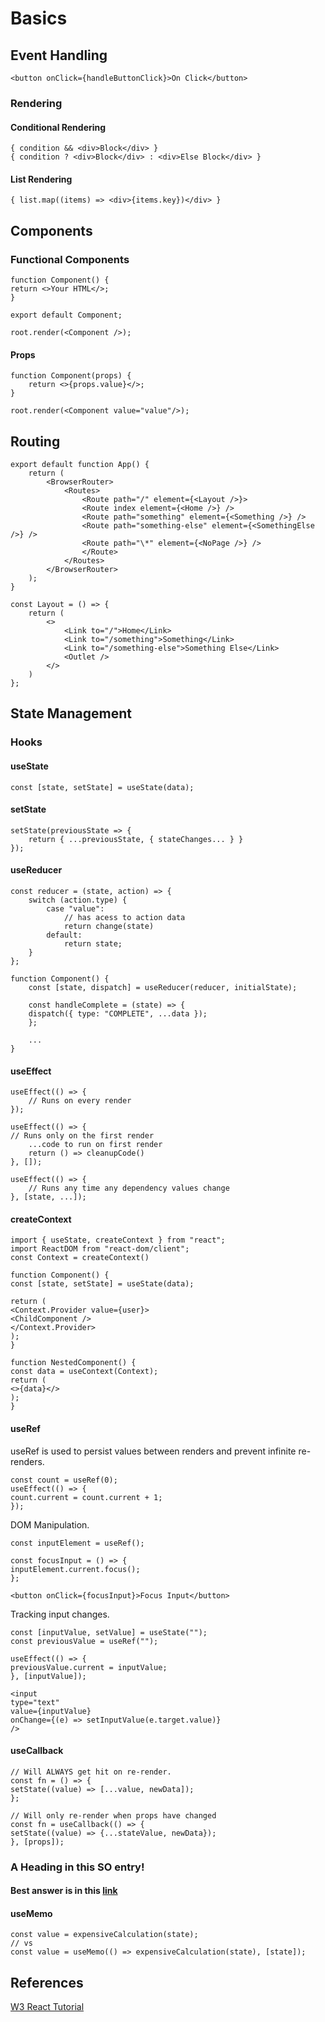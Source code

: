 # Basics

## Event Handling

```
<button onClick={handleButtonClick}>On Click</button>
```

### Rendering

#### Conditional Rendering

```
{ condition && <div>Block</div> }
{ condition ? <div>Block</div> : <div>Else Block</div> }
```

#### List Rendering

```
{ list.map((items) => <div>{items.key})</div> }
```

## Components

### Functional Components

```
function Component() {
return <>Your HTML</>;
}

export default Component;
```

```
root.render(<Component />);
```

#### Props

```
function Component(props) {
    return <>{props.value}</>;
}

root.render(<Component value="value"/>);
```

## Routing

```
export default function App() {
    return (
        <BrowserRouter>
            <Routes>
                <Route path="/" element={<Layout />}>
                <Route index element={<Home />} />
                <Route path="something" element={<Something />} />
                <Route path="something-else" element={<SomethingElse />} />
                <Route path="\*" element={<NoPage />} />
                </Route>
            </Routes>
        </BrowserRouter>
    );
}
```

```
const Layout = () => {
    return (
        <>
            <Link to="/">Home</Link>
            <Link to="/something">Something</Link>
            <Link to="/something-else">Something Else</Link>
            <Outlet />
        </>
    )
};
```

## State Management

### Hooks

#### useState

```
const [state, setState] = useState(data);
```

#### setState

```
setState(previousState => {
    return { ...previousState, { stateChanges... } }
});
```

#### useReducer

```
const reducer = (state, action) => {
    switch (action.type) {
        case "value":
            // has acess to action data
            return change(state)
        default:
            return state;
    }
};

function Component() {
    const [state, dispatch] = useReducer(reducer, initialState);

    const handleComplete = (state) => {
    dispatch({ type: "COMPLETE", ...data });
    };

    ...
}
```

#### useEffect

```
useEffect(() => {
    // Runs on every render
});

useEffect(() => {
// Runs only on the first render
    ...code to run on first render
    return () => cleanupCode()
}, []);

useEffect(() => {
    // Runs any time any dependency values change
}, [state, ...]);
```

#### createContext

```
import { useState, createContext } from "react";
import ReactDOM from "react-dom/client";
const Context = createContext()
```

```
function Component() {
const [state, setState] = useState(data);

return (
<Context.Provider value={user}>
<ChildComponent />
</Context.Provider>
);
}
```

```
function NestedComponent() {
const data = useContext(Context);
return (
<>{data}</>
);
}
```

#### useRef

useRef is used to persist values between renders and prevent infinite re-renders.

```
const count = useRef(0);
useEffect(() => {
count.current = count.current + 1;
});
```

DOM Manipulation.

```
const inputElement = useRef();

const focusInput = () => {
inputElement.current.focus();
};

<button onClick={focusInput}>Focus Input</button>
```

Tracking input changes.

```
const [inputValue, setValue] = useState("");
const previousValue = useRef("");

useEffect(() => {
previousValue.current = inputValue;
}, [inputValue]);

<input
type="text"
value={inputValue}
onChange={(e) => setInputValue(e.target.value)}
/>
```

#### useCallback

```
// Will ALWAYS get hit on re-render.
const fn = () => {
setState((value) => [...value, newData]);
};

// Will only re-render when props have changed
const fn = useCallback(() => {
setState((value) => {...stateValue, newData});
}, [props]);
```

### <a name="head1234"></a>A Heading in this SO entry!

#### Best answer is in this [link](#head1234)

#### useMemo

```
const value = expensiveCalculation(state);
// vs
const value = useMemo(() => expensiveCalculation(state), [state]);
```

## References

[W3 React Tutorial](https://www.w3schools.com/REACT/)
